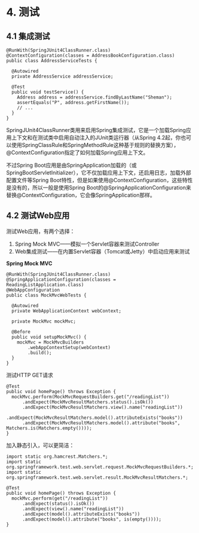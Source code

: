 # 4. 测试

## 4.1 集成测试

```
@RunWith(SpringJUnit4ClassRunner.class)
@ContextConfiguration(classes = AddressBookConfiguration.class)
public class AddressServiceTests {

  @Autowired
  private AddressService addressService;
  
  @Test
  public void testService() {
    Address address = addressService.findByLastName("Sheman");
    assertEquals("P", address.getFirstName());
    // ...
  }
}
```

SpringJUnit4ClassRunner类用来启用Spring集成测试，它是一个加载Spring应用上下文和在测试类中启用自动注入的JUnit类运行器（从Spring 4.2起，你也可以使用SpringClassRule和SpringMethodRule这种基于规则的替换方案），@ContextConfiguration指定了如何加载Spring应用上下文。

不过Spring Boot应用是由SpringApplication加载的（或SpringBootServletInitializer），它不仅加载应用上下文，还启用日志，加载外部配置文件等Spring Boot特性，但是如果使用@ContextConfiguration，这些特性是没有的，所以一般是使用Spring Boot的@SpringApplicationConfiguration来替换@ContextConfiguration，它会像SpringApplication那样。

## 4.2 测试Web应用

测试Web应用，有两个选择：

1. Spring Mock MVC——模拟一个Servlet容器来测试Controller
2. Web集成测试——在内置Servlet容器（Tomcat或Jetty）中启动应用来测试

**Spring Mock MVC**

```
@RunWith(SpringJUnit4ClassRunner.class)
@SpringApplicationConfiguration(classes = ReadingListApplication.class)
@WebAppConfiguration
public class MockMvcWebTests {
  
  @Autowired
  private WebApplicationContext webContext;
  
  private MockMvc mockMvc;
  
  @Before
  public void setupMockMvc() {
    mockMvc = MockMvcBuilders
        .webAppContextSetup(webContext)
        .build();
  }
}
```

测试HTTP GET请求

```
@Test
public void homePage() throws Exception {
  mockMvc.perform(MockMvcRequestBuilders.get("/readingList"))
      .andExpect(MockMvcResultMatchers.status().isOk())    
      .andExpect(MockMvcResultMatchers.view().name("readingList"))
      .andExpect(MockMvcResultMatchers.model().attributeExists("books"))
      .andExpect(MockMvcResultMatchers.model().attribute("books", Matchers.is(Matchers.empty())));
}
```

加入静态引入，可以更简洁：

```
import static org.hamcrest.Matchers.*;
import static org.springframework.test.web.servlet.request.MockMvcRequestBuilders.*;
import static org.springframework.test.web.servlet.result.MockMvcResultMatchers.*;

@Test
public void homePage() throws Exception {
  mockMvc.perform(get("/readingList"))
      .andExpect(status().isOk())
      .andExpect(view().name("readingList"))
      .andExpect(model().attributeExists("books"))
      .andExpect(model().attribute("books", is(empty())));
}
```

